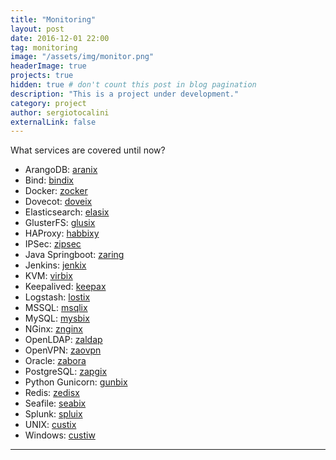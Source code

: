 ```yaml
---
title: "Monitoring"
layout: post
date: 2016-12-01 22:00
tag: monitoring
image: "/assets/img/monitor.png"
headerImage: true
projects: true
hidden: true # don't count this post in blog pagination
description: "This is a project under development."
category: project
author: sergiotocalini
externalLink: false
---
```


What services are covered until now?
- ArangoDB: [aranix](https://github.com/sergiotocalini/aranix)
- Bind: [bindix](https://github.com/sergiotocalini/bindix)
- Docker: [zocker](https://github.com/sergiotocalini/zocker)
- Dovecot: [doveix](https://github.com/sergiotocalini/doveix)
- Elasticsearch: [elasix](https://github.com/sergiotocalini/elasix)
- GlusterFS: [glusix](https://github.com/sergiotocalini/glusix)
- HAProxy: [habbixy](https://github.com/sergiotocalini/habbixy)
- IPSec: [zipsec](https://github.com/sergiotocalini/zipsec)
- Java Springboot: [zaring](https://github.com/sergiotocalini/zaring)
- Jenkins: [jenkix](https://github.com/sergiotocalini/jenkix)
- KVM: [virbix](https://github.com/sergiotocalini/virbix)
- Keepalived: [keepax](https://github.com/sergiotocalini/keepax)
- Logstash: [lostix](https://github.com/sergiotocalini/lostix)
- MSSQL: [msqlix](https://github.com/sergiotocalini/msqlix)
- MySQL: [mysbix](https://github.com/sergiotocalini/mysbix)
- NGinx: [znginx](https://github.com/sergiotocalini/znginx)
- OpenLDAP: [zaldap](https://github.com/sergiotocalini/zaldap)
- OpenVPN: [zaovpn](https://github.com/sergiotocalini/zaovpn)
- Oracle: [zabora](https://github.com/sergiotocalini/zabora)
- PostgreSQL: [zapgix](https://github.com/sergiotocalini/zapgix)
- Python Gunicorn: [gunbix](https://github.com/sergiotocalini/gunbix)
- Redis: [zedisx](https://github.com/sergiotocalini/zedisx)
- Seafile: [seabix](https://github.com/sergiotocalini/seabix)
- Splunk: [spluix](https://github.com/sergiotocalini/spluix)
- UNIX: [custix](https://github.com/sergiotocalini/custix)
- Windows: [custiw](https://github.com/sergiotocalini/custiw)

---
